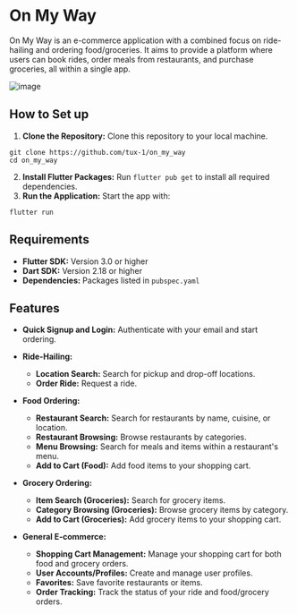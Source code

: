 # On My Way

On My Way is an e-commerce application with a combined focus on ride-hailing and ordering food/groceries.  It aims to provide a platform where users can book rides, order meals from restaurants, and purchase groceries, all within a single app.

![image](https://github.com/user-attachments/assets/869c1606-a055-4634-bf76-fcbbc767ca3d)


## How to Set up
1. **Clone the Repository:** Clone this repository to your local machine.
```
git clone https://github.com/tux-1/on_my_way
cd on_my_way
```
2. **Install Flutter Packages:** Run `flutter pub get` to install all required dependencies.
3. **Run the Application:**  Start the app with:
  ```
  flutter run
  ```

## Requirements 
- **Flutter SDK:** Version 3.0 or higher
- **Dart SDK:** Version 2.18 or higher
- **Dependencies:** Packages listed in `pubspec.yaml`

## Features
- **Quick Signup and Login:** Authenticate with your email and start ordering.

- **Ride-Hailing:**
    - **Location Search:** Search for pickup and drop-off locations.
    - **Order Ride:** Request a ride.

- **Food Ordering:**
    - **Restaurant Search:** Search for restaurants by name, cuisine, or location.
    - **Restaurant Browsing:** Browse restaurants by categories.
    - **Menu Browsing:** Search for meals and items within a restaurant's menu.
    - **Add to Cart (Food):** Add food items to your shopping cart.

- **Grocery Ordering:**
    - **Item Search (Groceries):** Search for grocery items.
    - **Category Browsing (Groceries):** Browse grocery items by category.
    - **Add to Cart (Groceries):** Add grocery items to your shopping cart.

- **General E-commerce:**
    - **Shopping Cart Management:** Manage your shopping cart for both food and grocery orders.
    - **User Accounts/Profiles:** Create and manage user profiles.
    - **Favorites:** Save favorite restaurants or items.
    - **Order Tracking:** Track the status of your ride and food/grocery orders.
